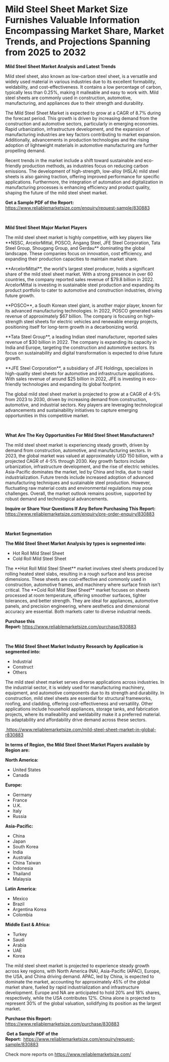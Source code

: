 <p><h1>Mild Steel Sheet Market Size Furnishes Valuable Information Encompassing Market Share, Market Trends, and Projections Spanning from 2025 to 2032</h1></p><p><strong>Mild Steel Sheet Market Analysis and Latest Trends</strong></p>
<p><p>Mild steel sheet, also known as low-carbon steel sheet, is a versatile and widely used material in various industries due to its excellent formability, weldability, and cost-effectiveness. It contains a low percentage of carbon, typically less than 0.25%, making it malleable and easy to work with. Mild steel sheets are commonly used in construction, automotive, manufacturing, and appliances due to their strength and durability.</p><p>The Mild Steel Sheet Market is expected to grow at a CAGR of 8.7% during the forecast period. This growth is driven by increasing demand from the construction and automotive sectors, particularly in emerging economies. Rapid urbanization, infrastructure development, and the expansion of manufacturing industries are key factors contributing to market expansion. Additionally, advancements in production technologies and the rising adoption of lightweight materials in automotive manufacturing are further propelling demand.</p><p>Recent trends in the market include a shift toward sustainable and eco-friendly production methods, as industries focus on reducing carbon emissions. The development of high-strength, low-alloy (HSLA) mild steel sheets is also gaining traction, offering improved performance for specific applications. Furthermore, the integration of automation and digitalization in manufacturing processes is enhancing efficiency and product quality, shaping the future of the mild steel sheet market.</p></p>
<p><strong>Get a Sample PDF of the Report:&nbsp;</strong> <a href="https://www.reliablemarketsize.com/enquiry/request-sample/830883?utm_campaign=1996&utm_medium=2&utm_source=Github&utm_content=ia&utm_term=26012025&utm_id=mild-steel-sheet">https://www.reliablemarketsize.com/enquiry/request-sample/830883</a></p>
<p>&nbsp;</p>
<p><strong>Mild Steel Sheet Major Market Players</strong></p>
<p><p>The mild steel sheet market is highly competitive, with key players like **NSSC, ArcelorMittal, POSCO, Angang Steel, JFE Steel Corporation, Tata Steel Group, Shougang Group, and Gerdau** dominating the global landscape. These companies focus on innovation, cost efficiency, and expanding their production capacities to maintain market share.</p><p>**ArcelorMittal**, the world's largest steel producer, holds a significant share of the mild steel sheet market. With a strong presence in over 60 countries, the company reported sales revenue of $79.8 billion in 2022. ArcelorMittal is investing in sustainable steel production and expanding its product portfolio to cater to automotive and construction industries, driving future growth.</p><p>**POSCO**, a South Korean steel giant, is another major player, known for its advanced manufacturing technologies. In 2022, POSCO generated sales revenue of approximately $67 billion. The company is focusing on high-strength steel sheets for electric vehicles and renewable energy projects, positioning itself for long-term growth in a decarbonizing world.</p><p>**Tata Steel Group**, a leading Indian steel manufacturer, reported sales revenue of $30 billion in 2022. The company is expanding its capacity in India and Europe, targeting the construction and automotive sectors. Its focus on sustainability and digital transformation is expected to drive future growth.</p><p>**JFE Steel Corporation**, a subsidiary of JFE Holdings, specializes in high-quality steel sheets for automotive and infrastructure applications. With sales revenue of around $25 billion in 2022, JFE is investing in eco-friendly technologies and expanding its global footprint.</p><p>The global mild steel sheet market is projected to grow at a CAGR of 4-5% from 2023 to 2030, driven by increasing demand from construction, automotive, and industrial sectors. Key players are leveraging technological advancements and sustainability initiatives to capture emerging opportunities in this competitive market.</p></p>
<p>&nbsp;</p>
<p><strong>What Are The Key Opportunities For Mild Steel Sheet Manufacturers?</strong></p>
<p><p>The mild steel sheet market is experiencing steady growth, driven by demand from construction, automotive, and manufacturing sectors. In 2023, the global market was valued at approximately USD 150 billion, with a projected CAGR of 4-5% through 2030. Key growth factors include urbanization, infrastructure development, and the rise of electric vehicles. Asia-Pacific dominates the market, led by China and India, due to rapid industrialization. Future trends include increased adoption of advanced manufacturing techniques and sustainable steel production. However, fluctuating raw material costs and environmental regulations may pose challenges. Overall, the market outlook remains positive, supported by robust demand and technological advancements.</p></p>
<p><strong>Inquire or Share Your Questions If Any Before Purchasing This Report:</strong> <a href="https://www.reliablemarketsize.com/enquiry/pre-order-enquiry/830883?utm_campaign=1996&utm_medium=2&utm_source=Github&utm_content=ia&utm_term=26012025&utm_id=mild-steel-sheet">https://www.reliablemarketsize.com/enquiry/pre-order-enquiry/830883</a></p>
<p>&nbsp;</p>
<p><strong>Market Segmentation</strong></p>
<p><strong>The Mild Steel Sheet Market Analysis by types is segmented into:</strong></p>
<p><ul><li>Hot Roll Mild Steel Sheet</li><li>Cold Roll Mild Steel Sheet</li></ul></p>
<p><p>The **Hot Roll Mild Steel Sheet** market involves steel sheets produced by rolling heated steel slabs, resulting in a rough surface and less precise dimensions. These sheets are cost-effective and commonly used in construction, automotive frames, and machinery where surface finish isn't critical. The **Cold Roll Mild Steel Sheet** market focuses on sheets processed at room temperature, offering smoother surfaces, tighter tolerances, and better strength. They are ideal for appliances, automotive panels, and precision engineering, where aesthetics and dimensional accuracy are essential. Both markets cater to diverse industrial needs.</p></p>
<p><strong>Purchase this Report:&nbsp;</strong><a href="https://www.reliablemarketsize.com/purchase/830883?utm_campaign=1996&utm_medium=2&utm_source=Github&utm_content=ia&utm_term=26012025&utm_id=mild-steel-sheet">https://www.reliablemarketsize.com/purchase/830883</a></p>
<p>&nbsp;</p>
<p><strong>The Mild Steel Sheet Market Industry Research by Application is segmented into:</strong></p>
<p><ul><li>Industrial</li><li>Construct</li><li>Others</li></ul></p>
<p><p>The mild steel sheet market serves diverse applications across industries. In the industrial sector, it is widely used for manufacturing machinery, equipment, and automotive components due to its strength and durability. In construction, mild steel sheets are essential for structural frameworks, roofing, and cladding, offering cost-effectiveness and versatility. Other applications include household appliances, storage tanks, and fabrication projects, where its malleability and weldability make it a preferred material. Its adaptability and affordability drive demand across these sectors.</p></p>
<p><a href="https://www.reliablemarketsize.com/mild-steel-sheet-market-in-global-r830883?utm_campaign=1996&utm_medium=2&utm_source=Github&utm_content=ia&utm_term=26012025&utm_id=mild-steel-sheet">&nbsp;https://www.reliablemarketsize.com/mild-steel-sheet-market-in-global-r830883</a></p>
<p><strong>In terms of Region, the Mild Steel Sheet Market Players available by Region are:</strong></p>
<p>
    <p> <strong> North America: </strong>
        <ul>
            <li>United States</li>
            <li>Canada</li>
        </ul>
        </p> 
    <p> <strong> Europe: </strong>
        <ul>
            <li>Germany</li>
            <li>France</li>
            <li>U.K.</li>
            <li>Italy</li>
            <li>Russia</li>
        </ul>
        </p> 
    <p> <strong> Asia-Pacific: </strong>
        <ul>
            <li>China</li>
            <li>Japan</li>
            <li>South Korea</li>
            <li>India</li>
            <li>Australia</li>
            <li>China Taiwan</li>
            <li>Indonesia</li>
            <li>Thailand</li>
            <li>Malaysia</li>
        </ul>
        </p> 
    <p> <strong> Latin America: </strong>
        <ul>
            <li>Mexico</li>
            <li>Brazil</li>
            <li>Argentina Korea</li>
            <li>Colombia</li>
        </ul>
        </p> 
    <p> <strong> Middle East & Africa: </strong>
        <ul>
            <li>Turkey</li>
            <li>Saudi</li>
            <li>Arabia</li>
            <li>UAE</li>
            <li>Korea</li>
        </ul>
    </p>
    </p>
<p><p>The mild steel sheet market is projected to experience steady growth across key regions, with North America (NA), Asia-Pacific (APAC), Europe, the USA, and China driving demand. APAC, led by China, is expected to dominate the market, accounting for approximately 45% of the global market share, fueled by rapid industrialization and infrastructure development. Europe and NA are anticipated to hold 20% and 18% shares, respectively, while the USA contributes 12%. China alone is projected to represent 30% of the global valuation, solidifying its position as the largest market.</p></p>
<p><strong>Purchase this Report: </strong><a href="https://www.reliablemarketsize.com/purchase/830883?utm_campaign=1996&utm_medium=2&utm_source=Github&utm_content=ia&utm_term=26012025&utm_id=mild-steel-sheet">https://www.reliablemarketsize.com/purchase/830883</a></p>
<p>&nbsp;<strong>Get a Sample PDF of the Report:&nbsp;&nbsp;</strong><a href="https://www.reliablemarketsize.com/enquiry/request-sample/830883?utm_campaign=1996&utm_medium=2&utm_source=Github&utm_content=ia&utm_term=26012025&utm_id=mild-steel-sheet">https://www.reliablemarketsize.com/enquiry/request-sample/830883</a></p>
<p><strong></strong></p>
<p>Check more reports on <a href="https://www.reliablemarketsize.com/?utm_campaign=1996&utm_medium=2&utm_source=Github&utm_content=ia&utm_term=26012025&utm_id=mild-steel-sheet">https://www.reliablemarketsize.com/</a></p>